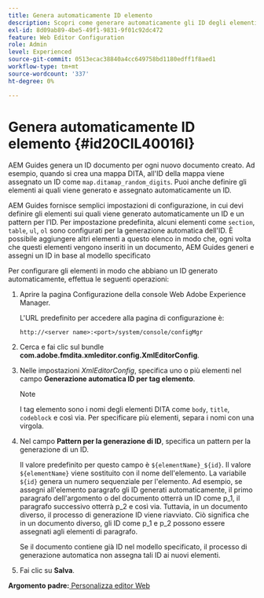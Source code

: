 ```yaml
---
title: Genera automaticamente ID elemento
description: Scopri come generare automaticamente gli ID degli elementi
exl-id: 8d09ab89-4be5-49f1-9831-9f01c92dc472
feature: Web Editor Configuration
role: Admin
level: Experienced
source-git-commit: 0513ecac38840a4cc649758bd1180edff1f8aed1
workflow-type: tm+mt
source-wordcount: '337'
ht-degree: 0%

---
```


# Genera automaticamente ID elemento {#id20CIL40016I}

AEM Guides genera un ID documento per ogni nuovo documento creato. Ad esempio, quando si crea una mappa DITA, all&#39;ID della mappa viene assegnato un ID come `map.ditamap_random_digits`. Puoi anche definire gli elementi ai quali viene generato e assegnato automaticamente un ID.

AEM Guides fornisce semplici impostazioni di configurazione, in cui devi definire gli elementi sui quali viene generato automaticamente un ID e un pattern per l’ID. Per impostazione predefinita, alcuni elementi come `section`, `table`, `ul`, `ol` sono configurati per la generazione automatica dell&#39;ID. È possibile aggiungere altri elementi a questo elenco in modo che, ogni volta che questi elementi vengono inseriti in un documento, AEM Guides generi e assegni un ID in base al modello specificato

Per configurare gli elementi in modo che abbiano un ID generato automaticamente, effettua le seguenti operazioni:

1. Aprire la pagina Configurazione della console Web Adobe Experience Manager.

   L&#39;URL predefinito per accedere alla pagina di configurazione è:

   ```http
   http://<server name>:<port>/system/console/configMgr
   ```

1. Cerca e fai clic sul bundle **com.adobe.fmdita.xmleditor.config.XmlEditorConfig**.

1. Nelle impostazioni *XmlEditorConfig*, specifica uno o più elementi nel campo **Generazione automatica ID per tag elemento**.

   >[!NOTE]
   >
   > I tag elemento sono i nomi degli elementi DITA come `body`, `title`, `codeblock` e così via. Per specificare più elementi, separa i nomi con una virgola.

1. Nel campo **Pattern per la generazione di ID**, specifica un pattern per la generazione di un ID.

   Il valore predefinito per questo campo è `${elementName}_${id}`. Il valore `${elementName}` viene sostituito con il nome dell&#39;elemento. La variabile `${id}` genera un numero sequenziale per l&#39;elemento. Ad esempio, se assegni all&#39;elemento paragrafo gli ID generati automaticamente, il primo paragrafo dell&#39;argomento o del documento otterrà un ID come p\_1, il paragrafo successivo otterrà p\_2 e così via. Tuttavia, in un documento diverso, il processo di generazione ID viene riavviato. Ciò significa che in un documento diverso, gli ID come p\_1 e p\_2 possono essere assegnati agli elementi di paragrafo.

   Se il documento contiene già ID nel modello specificato, il processo di generazione automatica non assegna tali ID ai nuovi elementi.

1. Fai clic su **Salva**.


**Argomento padre:**[ Personalizza editor Web](conf-web-editor.md)
